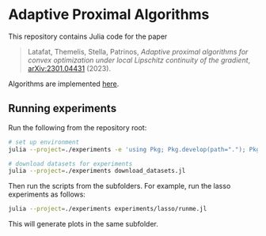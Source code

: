 # Adaptive Proximal Algorithms

This repository contains Julia code for the paper

> Latafat, Themelis, Stella, Patrinos, *Adaptive proximal algorithms for convex optimization under local Lipschitz continuity of the gradient*, [arXiv:2301.04431](https://arxiv.org/abs/2301.04431) (2023).

Algorithms are implemented [here](./src/AdaProx.jl).

## Running experiments

Run the following from the repository root:

```sh
# set up environment
julia --project=./experiments -e 'using Pkg; Pkg.develop(path="."); Pkg.instantiate()'

# download datasets for experiments
julia --project=./experiments download_datasets.jl
```

Then run the scripts from the subfolders.
For example, run the lasso experiments as follows:

```sh
julia --project=./experiments experiments/lasso/runme.jl
```

This will generate plots in the same subfolder.
